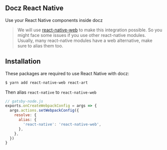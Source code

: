 ## Docz React Native

Use your React Native components inside docz

> We will use [react-native-web](https://github.com/necolas/react-native-web) to make this integration possible.
> So you might face some issues if you use other react-native modules. 
> Usually, many react-native modules have a web alternative, make sure to alias them too.

## Installation

These packages are required to use React Native with docz:

```bash
$ yarn add react-native-web react-art
```

Then alias `react-native` to `react-native-web`

```js
// gatsby-node.js
exports.onCreateWebpackConfig = args => {
  args.actions.setWebpackConfig({
    resolve: {
      alias: {
        'react-native': 'react-native-web',
      },
    },
  })
}
```

